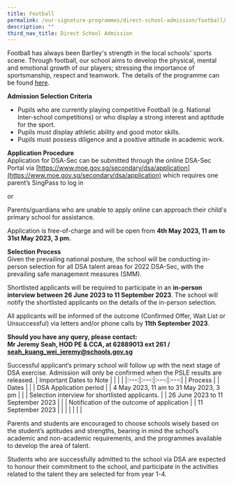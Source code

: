 ```yaml
---
title: Football
permalink: /our-signature-programmes/direct-school-admission/football/
description: ""
third_nav_title: Direct School Admission
---
```

Football has always been Bartley's strength in the local schools' sports scene. Through football, our school aims to develop the physical, mental and emotional growth of our players; stressing the importance of sportsmanship, respect and teamwork. The details of the programme can be found [here](https://moe-bartleysec-staging.netlify.app/our-holistic-curriculum/co-curricular-activities/sports-n-games/football).

**Admission Selection Criteria**
* Pupils who are currently playing competitive Football (e.g. National Inter-school competitions) or who display a strong interest and aptitude for the sport.
* Pupils must display athletic ability and good motor skills.
* Pupils must possess diligence and a positive attitude in academic work.

**Application Procedure** <br>
Application for DSA-Sec can be submitted through the online DSA-Sec Portal via [https://www.moe.gov.sg/secondary/dsa/application](https://www.moe.gov.sg/secondary/dsa/application) which requires one parent’s SingPass to log in

or

Parents/guardians who are unable to apply online can approach their child's primary school for assistance.

Application is free-of-charge and will be open from **4th May 2023, 11 am to 31st May 2023, 3 pm.**

**Selection Process** <br>
Given the prevailing national posture, the school will be conducting in-person selection for all DSA talent areas for 2022 DSA-Sec, with the prevailing safe management measures (SMM).

Shortlisted applicants will be required to participate in an **in-person interview between 26 June 2023 to 11 September 2023**. The school will notify the shortlisted applicants on the details of the in-person selection.

All applicants will be informed of the outcome (Confirmed Offer, Wait List or Unsuccessful) via letters and/or phone calls by **11th September 2023**.

**Should you have any query, please contact: <br>
Mr Jeremy Seah, HOD PE &amp; CCA, at 62889013 ext 261 / seah_kuang_wei_jeremy@schools.gov.sg**

Successful applicant’s primary school will follow up with the next stage of DSA exercise. Admission will only be confirmed when the PSLE results are released.
| Important Dates to Note |  |  |  |
|:---:|:---:|:---:|:---:|
| Process |  | Dates |  |
| DSA Application period    |  | 4 May 2023, 11 am to 31 May 2023, 3 pm |  |
|    Selection interview for shortlisted applicants. |  | 26 June 2023 to 11 September 2023 |  |
|    Notification of the outcome of application |  | 11 September 2023 |  |
| | | | |


Parents and students are encouraged to choose schools wisely based on the student’s aptitudes and strengths, bearing in mind the school’s academic and non-academic requirements, and the programmes available to develop the area of talent.

Students who are successfully admitted to the school via DSA are expected to honour their commitment to the school, and participate in the activities related to the talent they are selected for from year 1-4.